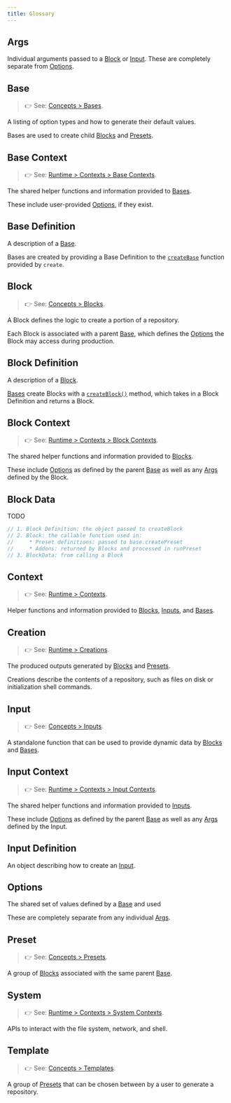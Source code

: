 ```yaml
---
title: Glossary
---
```


## Args

Individual arguments passed to a [Block](./engine/concepts/blocks) or [Input](./runtime/inputs).
These are completely separate from [Options](#options).

## Base

> 👉 See: [Concepts > Bases](./engine/concepts/bases).

A listing of option types and how to generate their default values.

Bases are used to create child [Blocks](#block) and [Presets](#preset).

## Base Context

> 👉 See: [Runtime > Contexts > Base Contexts](./runtime/contexts#base-contexts).

The shared helper functions and information provided to [Bases](#base).

These include user-provided [Options](#options), if they exist.

## Base Definition

A description of a [Base](#base).

Bases are created by providing a Base Definition to the [`createBase`](./apis/creators#createbase) function provided by `create`.

## Block

> 👉 See: [Concepts > Blocks](./engine/concepts/blocks).

A Block defines the logic to create a portion of a repository.

Each Block is associated with a parent [Base](#base), which defines the [Options](#options) the Block may access during production.

## Block Definition

A description of a [Block](#block).

[Bases](#base) create Blocks with a [`createBlock()`](./apis/creators#createblock) method, which takes in a Block Definition and returns a Block.

## Block Context

> 👉 See: [Runtime > Contexts > Block Contexts](./runtime/contexts#block-contexts).

The shared helper functions and information provided to [Blocks](#block).

These include [Options](#options) as defined by the parent [Base](#base) as well as any [Args](#args) defined by the Block.

## Block Data

TODO

```ts
// 1. Block Definition: the object passed to createBlock
// 2. Block: the callable function used in:
//     * Preset definitions: passed to base.createPreset
//     * Addons: returned by Blocks and processed in runPreset
// 3. BlockData: from calling a Block
```

## Context

> 👉 See: [Runtime > Contexts](./runtime/contexts).

Helper functions and information provided to [Blocks](#block), [Inputs](#input), and [Bases](#base).

## Creation

> 👉 See: [Runtime > Creations](./runtime/creations).

The produced outputs generated by [Blocks](#block) and [Presets](#preset).

Creations describe the contents of a repository, such as files on disk or initialization shell commands.

## Input

> 👉 See: [Concepts > Inputs](./runtime/inputs).

A standalone function that can be used to provide dynamic data by [Blocks](#block) and [Bases](#base).

## Input Context

> 👉 See: [Runtime > Contexts > Input Contexts](./runtime/contexts#input-contexts).

The shared helper functions and information provided to [Inputs](#input).

These include [Options](#options) as defined by the parent [Base](#base) as well as any [Args](#args) defined by the Input.

## Input Definition

An object describing how to create an [Input](#input).

## Options

The shared set of values defined by a [Base](#base) and used

These are completely separate from any individual [Args](#args).

## Preset

> 👉 See: [Concepts > Presets](./engine/concepts/presets).

A group of [Blocks](#block) associated with the same parent [Base](#base).

## System

> 👉 See: [Runtime > Contexts > System Contexts](./runtime/contexts#system-contexts).

APIs to interact with the file system, network, and shell.

## Template

> 👉 See: [Concepts > Templates](./engine/concepts/templates).

A group of [Presets](#preset) that can be chosen between by a user to generate a repository.
